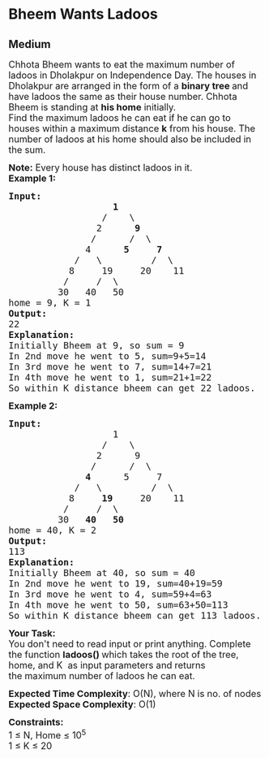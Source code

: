 # Bheem Wants Ladoos
## Medium 
<div class="problems_problem_content__Xm_eO"><p><span style="font-size:18px">Chhota Bheem wants to eat the maximum number of ladoos in Dholakpur&nbsp;on Independence Day. The houses in Dholakpur&nbsp;are arranged in the form of a <strong>binary tree </strong>and have ladoos the same as their house number. Chhota Bheem&nbsp;is standing at <strong>his home</strong>&nbsp;initially.&nbsp;<br>
Find the maximum ladoos he can eat if he can go to houses&nbsp;within a maximum distance <strong>k</strong> from his house. The number of ladoos at his home&nbsp;should also be included in the sum.</span></p>

<p><span style="font-size:18px"><strong>Note:</strong> Every&nbsp;house has distinct ladoos in it.&nbsp;</span><br>
<span style="font-size:18px"><strong>Example 1:</strong></span></p>

<pre><span style="font-size:18px"><strong>Input:</strong>
    &nbsp;              <strong>1</strong>
&nbsp; &nbsp; &nbsp; &nbsp; &nbsp; &nbsp; &nbsp; &nbsp;&nbsp;&nbsp;/&nbsp;&nbsp; &nbsp;\
&nbsp; &nbsp; &nbsp; &nbsp; &nbsp; &nbsp; &nbsp;   2&nbsp; &nbsp; &nbsp; <strong>9</strong>
&nbsp; &nbsp; &nbsp; &nbsp; &nbsp; &nbsp;    /&nbsp; &nbsp; &nbsp;&nbsp;/&nbsp;&nbsp;\
&nbsp; &nbsp; &nbsp; &nbsp; &nbsp;     4&nbsp; &nbsp; &nbsp; <strong>5</strong>&nbsp; &nbsp; &nbsp;<strong>7</strong>
&nbsp; &nbsp; &nbsp; &nbsp;     /&nbsp; &nbsp;\&nbsp; &nbsp; &nbsp; &nbsp; &nbsp;/&nbsp; \
&nbsp; &nbsp; &nbsp;      8&nbsp; &nbsp;  19&nbsp; &nbsp; &nbsp;20&nbsp; &nbsp; 11
&nbsp; &nbsp;       /&nbsp; &nbsp; &nbsp;/&nbsp; \
 &nbsp;       30&nbsp; &nbsp;40&nbsp; &nbsp;50
home = 9, K = 1
<strong>Output:</strong>
22
<strong>Explanation:
</strong>Initially Bheem at 9, so sum = 9
In 2nd move he went to 5, sum=9+5=14
In 3rd move he went to 7, sum=14+7=21
In 4th move he went to 1, sum=21+1=22
So within K distance bheem can get 22 ladoos.  </span>
</pre>

<p><span style="font-size:18px"><strong>Example 2:</strong></span></p>

<pre><span style="font-size:18px"><strong>Input:</strong>
    &nbsp;              1
&nbsp; &nbsp; &nbsp; &nbsp; &nbsp; &nbsp; &nbsp; &nbsp;&nbsp;&nbsp;/&nbsp;&nbsp; &nbsp;\
&nbsp; &nbsp; &nbsp; &nbsp; &nbsp; &nbsp; &nbsp;   2&nbsp; &nbsp; &nbsp; 9
&nbsp; &nbsp; &nbsp; &nbsp; &nbsp; &nbsp;    /&nbsp; &nbsp; &nbsp;&nbsp;/&nbsp;&nbsp;\
&nbsp; &nbsp; &nbsp; &nbsp; &nbsp;     <strong>4</strong>&nbsp; &nbsp; &nbsp; 5&nbsp; &nbsp; &nbsp;7
&nbsp; &nbsp; &nbsp; &nbsp;     /&nbsp; &nbsp;\&nbsp; &nbsp; &nbsp; &nbsp; &nbsp;/&nbsp; \
&nbsp; &nbsp; &nbsp;      8&nbsp; &nbsp;  <strong>19</strong>&nbsp; &nbsp; &nbsp;20&nbsp; &nbsp; 11
&nbsp; &nbsp;       /&nbsp; &nbsp; &nbsp;/&nbsp; \
 &nbsp;       30&nbsp; &nbsp;<strong>40</strong>&nbsp; &nbsp;<strong>50</strong>
home = 40, K = 2
<strong>Output:</strong>
113
<strong>Explanation:</strong>
Initially Bheem at 40, so sum = 40
In 2nd move he went to 19, sum=40+19=59
In 3rd move he went to 4, sum=59+4=63
In 4th move he went to 50, sum=63+50=113
So within K distance bheem can get 113 ladoos.</span>
</pre>

<p><span style="font-size:18px"><strong>Your Task:</strong><br>
You don't need to read input or print anything. Complete the function <strong>ladoos() </strong>which takes the root of the&nbsp;tree, home, and K&nbsp; as input parameters and returns the&nbsp;maximum number of ladoos he can eat.</span></p>

<p><span style="font-size:18px"><strong>Expected Time Complexity</strong>: O(N), where N is no. of nodes</span><br>
<span style="font-size:18px"><strong>Expected Space Complexity</strong>: O(1)</span></p>

<p><span style="font-size:18px"><strong>Constraints:</strong><br>
1 ≤ N, Home&nbsp;≤ 10<sup>5</sup><br>
1 ≤ K ≤ 20</span></p>
</div>